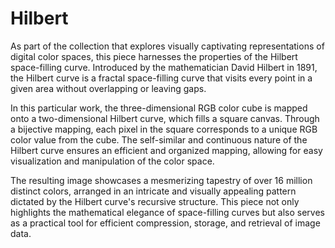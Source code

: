 # Hilbert

As part of the collection that explores visually captivating representations of digital color spaces, this piece harnesses the properties of the Hilbert space-filling curve. Introduced by the mathematician David Hilbert in 1891, the Hilbert curve is a fractal space-filling curve that visits every point in a given area without overlapping or leaving gaps.

In this particular work, the three-dimensional RGB color cube is mapped onto a two-dimensional Hilbert curve, which fills a square canvas. Through a bijective mapping, each pixel in the square corresponds to a unique RGB color value from the cube. The self-similar and continuous nature of the Hilbert curve ensures an efficient and organized mapping, allowing for easy visualization and manipulation of the color space.

The resulting image showcases a mesmerizing tapestry of over 16 million distinct colors, arranged in an intricate and visually appealing pattern dictated by the Hilbert curve's recursive structure. This piece not only highlights the mathematical elegance of space-filling curves but also serves as a practical tool for efficient compression, storage, and retrieval of image data.